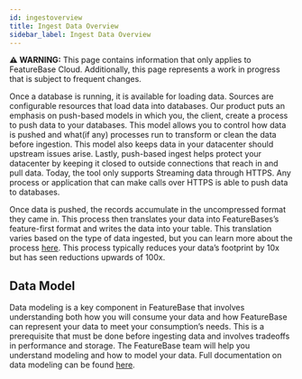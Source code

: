```yaml
---
id: ingestoverview
title: Ingest Data Overview
sidebar_label: Ingest Data Overview
---
```


 **⚠ WARNING:** This page contains information that only applies to FeatureBase Cloud. Additionally, this page represents a work in progress that is subject to frequent changes. 

Once a database is running, it is available for loading data. Sources are configurable resources that load data into databases. Our product puts an emphasis on push-based models in which you, the client, create a process to push data to your databases. This model allows you to control how data is pushed and what(if any) processes run to transform or clean the data before ingestion. This model also keeps data in your datacenter should upstream issues arise. Lastly, push-based ingest helps protect your datacenter by keeping it closed to outside connections that reach in and pull data. Today, the tool only supports Streaming data through HTTPS. Any process or application that can make calls over HTTPS is able to push data to databases.

Once data is pushed, the records accumulate in the uncompressed format they came in. This process then translates your data into FeatureBases’s feature-first format and writes the data into your table. This translation varies based on the type of data ingested, but you can learn more about the process [here](/data-ingestion/enterprise/ingesters#2-translate-records-into-featurebases-roaring-bitmap-format). This process typically reduces your data’s footprint by 10x but has seen reductions upwards of 100x.

## Data Model
Data modeling is a key component in FeatureBase that involves understanding both how you will consume your data and how FeatureBase can represent your data to meet your consumption’s needs. This is a prerequisite that must be done before ingesting data and  involves tradeoffs in performance and storage. The FeatureBase team will help you understand modeling and how to model your data. Full documentation on data modeling can be found [here](/data-modeling-guide/data-modeling). 

